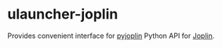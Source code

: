 # ulauncher-joplin

Provides convenient interface for [pyjoplin](https://github.com/jbriales/pyjoplin) Python API for [Joplin](https://joplin.cozic.net/).
